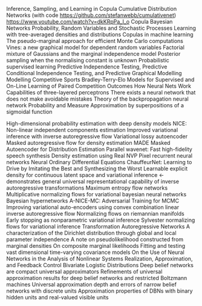 Inference, Sampling, and Learning in Copula Cumulative Distribution Networks (with code 
https://github.com/stefanwebb/cumulativenet)
https://www.youtube.com/watch?v=dkKRpPa_I_o
Copula Bayesian Networks
Probability, Random Variables and Stochastic Processes
Learning with tree-averaged densities and distributions
Copulas in machine learning
The pseudo-marginal approach for efficient Monte Carlo computations
Vines: a new graphical model for dependent random variables
Factorial mixture of Gaussians and the marginal independence model
Posterior sampling when the normalising constant is unknown
Probabilistic supervised learning
Predictive Independence Testing, Predictive Conditional Independence Testing, and Predictive Graphical Modelling
Modelling Competitive Sports Bradley-Terry-Elo Models for Supervised and On-Line Learning of Paired Competition Outcomes
How Neural Nets Work
Capabilities of three-layered perceptrons
There exists a neural network that does not make avoidable mistakes
Theory of the backpropagation neural network
Probability and Measure
Approximation by superpositions of a sigmoidal function

High-dimensional probability estimation with deep density models
NICE: Non-linear independent components estimation
Improved variational inference with inverse autoregressive flow
Variational lossy autoencoder
Masked autoregressive flow for density estimation
MADE Masked Autoencoder for Distribution Estimation
Parallel wavenet: Fast high-fidelity speech synthesis
Density estimation using Real NVP
Pixel recurrent neural networks
Neural Ordinary Differential Equations
ChauffeurNet: Learning to Drive by Imitating the Best and Synthesizing the Worst
Learnable explicit density for continuous latent space and variational inference <- demonstrates general universal representational capability
of inverse autoregressive transformations
Maximum entropy flow networks
Multiplicative normalizing flows for variational bayesian neural networks
Bayesian hypernetworks
A-NICE-MC: Adversarial Training for MCMC
Improving variational auto-encoders using convex combination linear inverse autoregressive flow
Normalizing flows on riemannian manifolds
Early stopping as nonparametric variational inference
Sylvester normalizing flows for variational inference
Transformation Autoregressive Networks
A characterization of the Dirichlet distribution through global and local parameter independence
A note on pseudolikelihood constructed from marginal densities
On composite marginal likelihoods
Fitting and testing vast dimensional time-varying covariance models
On the Use of Neural Networks in the Analysis of Nonlinear Systems Realization, Approximation, and Feedback Control
Bivariate Logistic Distributions
Deep belief networks are compact universal approximators
Refinements of universal approximation results for deep belief networks and restricted Boltzmann machines
Universal approximation depth and errors of narrow belief networks with discrete units
Approximation properties of DBNs with binary hidden units and real-valued visible units